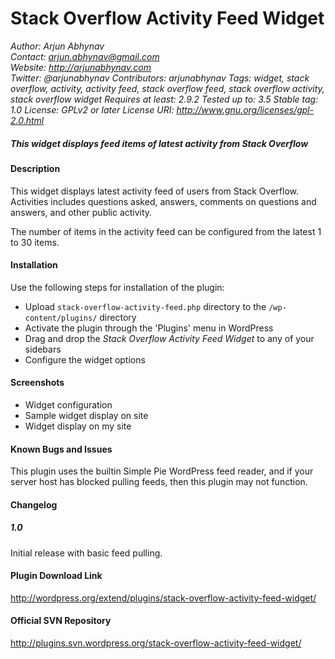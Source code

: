 Stack Overflow Activity Feed Widget
===================================

*Author: Arjun Abhynav*  
*Contact: arjun.abhynav@gmail.com*  
*Website: http://arjunabhynav.com*  
*Twitter: @arjunabhynav* 
*Contributors: arjunabhynav*
*Tags: widget, stack overflow, activity, activity feed, stack overflow feed, stack overflow activity, stack overflow widget*
*Requires at least: 2.9.2*
*Tested up to: 3.5*
*Stable tag: 1.0*
*License: GPLv2 or later*
*License URI: http://www.gnu.org/licenses/gpl-2.0.html*

##### This widget displays feed items of latest activity from Stack Overflow

#### Description

This widget displays latest activity feed of users from Stack Overflow. Activities includes questions asked, answers, comments on questions and answers, and other public activity.

The number of items in the activity feed can be configured from the latest 1 to 30 items.

#### Installation
 
Use the following steps for installation of the plugin:

* Upload `stack-overflow-activity-feed.php` directory to the `/wp-content/plugins/` directory
* Activate the plugin through the 'Plugins' menu in WordPress
* Drag and drop the *Stack Overflow Activity Feed Widget* to any of your sidebars
* Configure the widget options

#### Screenshots
  
* Widget configuration
* Sample widget display on site
* Widget display on my site

#### Known Bugs and Issues

This plugin uses the builtin Simple Pie WordPress feed reader, and if your server host has blocked pulling feeds, then this plugin may not function.

#### Changelog

##### 1.0
Initial release with basic feed pulling.

#### Plugin Download Link

http://wordpress.org/extend/plugins/stack-overflow-activity-feed-widget/

#### Official SVN Repository

http://plugins.svn.wordpress.org/stack-overflow-activity-feed-widget/
